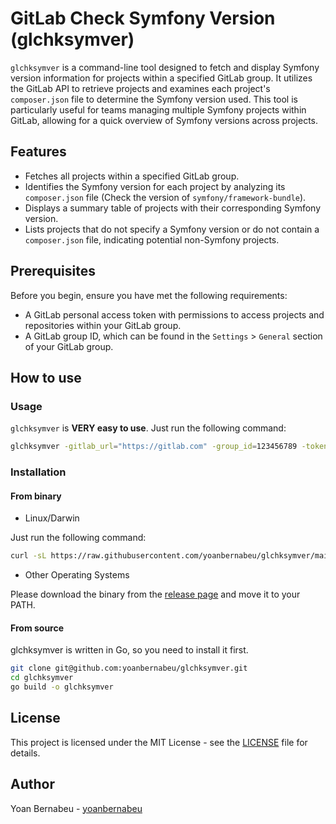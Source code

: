 # GitLab Check Symfony Version (glchksymver)

`glchksymver` is a command-line tool designed to fetch and display Symfony version information for projects within a specified GitLab group. It utilizes the GitLab API to retrieve projects and examines each project's `composer.json` file to determine the Symfony version used. This tool is particularly useful for teams managing multiple Symfony projects within GitLab, allowing for a quick overview of Symfony versions across projects.

## Features

- Fetches all projects within a specified GitLab group.
- Identifies the Symfony version for each project by analyzing its `composer.json` file (Check the version of `symfony/framework-bundle`).
- Displays a summary table of projects with their corresponding Symfony version.
- Lists projects that do not specify a Symfony version or do not contain a `composer.json` file, indicating potential non-Symfony projects.

## Prerequisites

Before you begin, ensure you have met the following requirements:

- A GitLab personal access token with permissions to access projects and repositories within your GitLab group.
- A GitLab group ID, which can be found in the `Settings` > `General` section of your GitLab group.

## How to use

### Usage

`glchksymver` is **VERY easy to use**. Just run the following command:

```bash
glchksymver -gitlab_url="https://gitlab.com" -group_id=123456789 -token="glpat-xxxxxxxxxxxxxx"
```

### Installation

#### From binary

* Linux/Darwin

Just run the following command:

```bash
curl -sL https://raw.githubusercontent.com/yoanbernabeu/glchksymver/main/install.sh | bash
```

* Other Operating Systems

Please download the binary from the [release page](https://github.com/yoanbernabeu/glchksymver/releases) and move it to your PATH.

#### From source

glchksymver is written in Go, so you need to install it first.

```bash
git clone git@github.com:yoanbernabeu/glchksymver.git
cd glchksymver
go build -o glchksymver
```

## License

This project is licensed under the MIT License - see the [LICENSE](LICENSE) file for details.

## Author

Yoan Bernabeu - [yoanbernabeu](https://github.com/yoanbernabeu)